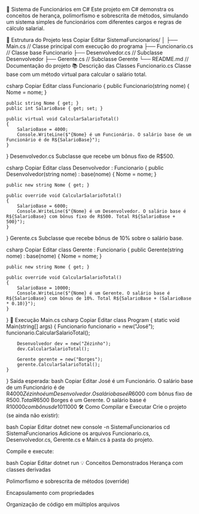 💼 Sistema de Funcionários em C#
Este projeto em C# demonstra os conceitos de herança, polimorfismo e sobrescrita de métodos, simulando um sistema simples de funcionários com diferentes cargos e regras de cálculo salarial.

📁 Estrutura do Projeto
less
Copiar
Editar
SistemaFuncionarios/
│
├── Main.cs             // Classe principal com execução do programa
├── Funcionario.cs      // Classe base Funcionario
├── Desenvolvedor.cs    // Subclasse Desenvolvedor
├── Gerente.cs          // Subclasse Gerente
└── README.md           // Documentação do projeto
📚 Descrição das Classes
Funcionario.cs
Classe base com um método virtual para calcular o salário total.

csharp
Copiar
Editar
class Funcionario
{
    public Funcionario(string nome)
    {
        Nome = nome;
    }

    public string Nome { get; }
    public int SalarioBase { get; set; }

    public virtual void CalcularSalarioTotal()
    {
        SalarioBase = 4000;
        Console.WriteLine($"{Nome} é um Funcionário. O salário base de um Funcionário é de R${SalarioBase}");
    }
}
Desenvolvedor.cs
Subclasse que recebe um bônus fixo de R$500.

csharp
Copiar
Editar
class Desenvolvedor : Funcionario
{
    public Desenvolvedor(string nome) : base(nome)
    {
        Nome = nome;
    }

    public new string Nome { get; }

    public override void CalcularSalarioTotal()
    {
        SalarioBase = 6000;
        Console.WriteLine($"{Nome} é um Desenvolvedor. O salário base é R${SalarioBase} com bônus fixo de R$500. Total R${SalarioBase + 500}");
    }
}
Gerente.cs
Subclasse que recebe bônus de 10% sobre o salário base.

csharp
Copiar
Editar
class Gerente : Funcionario
{
    public Gerente(string nome) : base(nome)
    {
        Nome = nome;
    }

    public new string Nome { get; }

    public override void CalcularSalarioTotal()
    {
        SalarioBase = 10000;
        Console.WriteLine($"{Nome} é um Gerente. O salário base é R${SalarioBase} com bônus de 10%. Total R${SalarioBase + (SalarioBase * 0.10)}");
    }
}
🚀 Execução
Main.cs
csharp
Copiar
Editar
class Program
{
    static void Main(string[] args)
    {
        Funcionario funcionario = new("José");
        funcionario.CalcularSalarioTotal();

        Desenvolvedor dev = new("Zézinho");
        dev.CalcularSalarioTotal();

        Gerente gerente = new("Borges");
        gerente.CalcularSalarioTotal();
    }
}
Saída esperada:
bash
Copiar
Editar
José é um Funcionário. O salário base de um Funcionário é de R$4000
Zézinho é um Desenvolvedor. O salário base é R$6000 com bônus fixo de R$500. Total R$6500
Borges é um Gerente. O salário base é R$10000 com bônus de 10%. Total R$11000
🛠️ Como Compilar e Executar
Crie o projeto (se ainda não existir):

bash
Copiar
Editar
dotnet new console -n SistemaFuncionarios
cd SistemaFuncionarios
Adicione os arquivos Funcionario.cs, Desenvolvedor.cs, Gerente.cs e Main.cs à pasta do projeto.

Compile e execute:

bash
Copiar
Editar
dotnet run
💡 Conceitos Demonstrados
Herança com classes derivadas

Polimorfismo e sobrescrita de métodos (override)

Encapsulamento com propriedades

Organização de código em múltiplos arquivos
